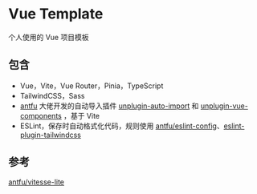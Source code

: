 # Vue Template

个人使用的 Vue 项目模板

## 包含

- Vue，Vite，Vue Router，Pinia，TypeScript
- TailwindCSS，Sass
- [antfu](https://github.com/antfu) 大佬开发的自动导入插件 [unplugin-auto-import](https://github.com/antfu/unplugin-auto-import) 和 [unplugin-vue-components](https://github.com/antfu/unplugin-vue-components) ，基于 Vite
- ESLint，保存时自动格式化代码，规则使用 [antfu/eslint-config](https://github.com/antfu/eslint-config)、[eslint-plugin-tailwindcss](https://github.com/francoismassart/eslint-plugin-tailwindcss)

## 参考

[antfu/vitesse-lite](https://github.com/antfu/vitesse-lite)
